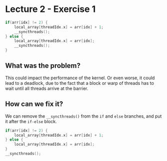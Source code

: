 # Lecture 2 - Exercise 1

```cpp
if(arr[idx] != 2) {
    local_array[threadIdx.x] = arr[idx] + 1;
    __syncthreads();
} else {
    local_array[threadIdx.x] = arr[idx];
    __syncthreads();
}
```

## What was the problem?
This could impact the performance of the kernel. Or even worse, it could lead to a deadlock, due to the fact that a block or warp of threads has to wait until all threads arrive at the barrier. 

## How can we fix it?
We can remove the `__syncthreads()` from the `if` and `else` branches, and put it after the `if-else` block.

```cpp
if(arr[idx] != 2) {
    local_array[threadIdx.x] = arr[idx] + 1;
} else {
    local_array[threadIdx.x] = arr[idx];
}
__syncthreads();
```



